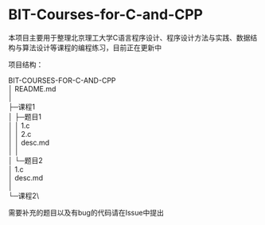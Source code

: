 # BIT-Courses-for-C-and-CPP

本项目主要用于整理北京理工大学C语言程序设计、程序设计方法与实践、数据结构与算法设计等课程的编程练习，目前正在更新中

项目结构：

BIT-COURSES-FOR-C-AND-CPP\
│  README.md\
│\
├─课程1\
│  ├─题目1\
│  │      1.c\
│  │      2.c\
│  │      desc.md\
│  │\
│  └─题目2\
│          1.c\
│          desc.md\
│\
└─课程2\

需要补充的题目以及有bug的代码请在Issue中提出
